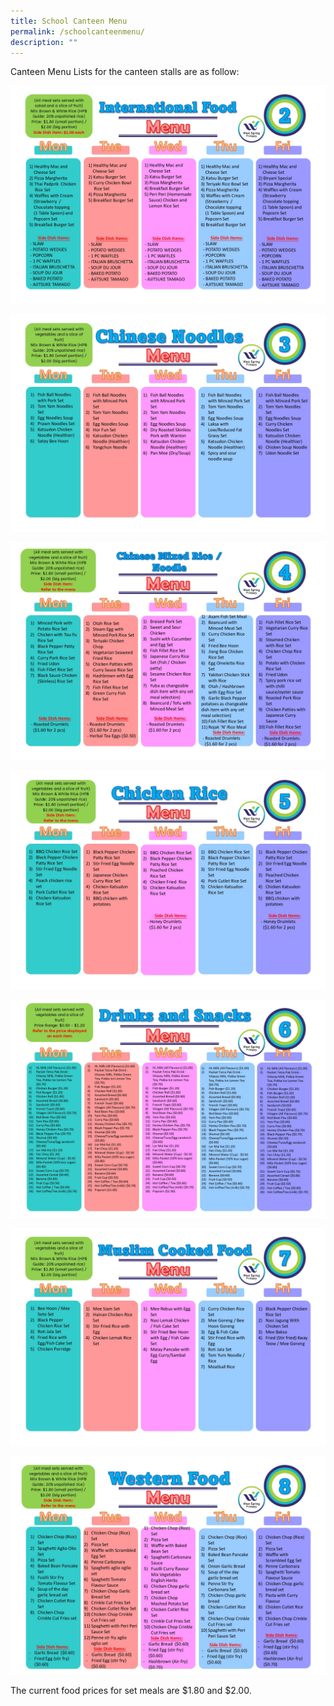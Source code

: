 ```yaml
---
title: School Canteen Menu
permalink: /schoolcanteenmenu/
description: ""
---
```

Canteen Menu Lists for the canteen stalls are as follow:

![Stall 2](/images/School%20Canteen%20Menu/School%20Canteen_9Jan23/WSPS_School%20Canteen%20Menu%20Stall%202_9Jan.jpg)

![Stall 3](/images/School%20Canteen%20Menu/School%20Canteen_9Jan23/WSPS_School%20Canteen%20Menu%20Stall%203_9Jan.jpg)

![Stall 4](/images/School%20Canteen%20Menu/School%20Canteen_9Jan23/WSPS_School%20Canteen%20Menu%20Stall%204_9Jan.jpg)

![Stall 5](/images/School%20Canteen%20Menu/School%20Canteen_9Jan23/WSPS_School%20Canteen%20Menu%20Stall%205_9Jan.jpg)

![Stall 6](/images/School%20Canteen%20Menu/School%20Canteen_9Jan23/WSPS_School%20Canteen%20Menu%20Stall%206_9Jan.jpg)

![Stall 7](/images/School%20Canteen%20Menu/School%20Canteen_9Jan23/WSPS_School%20Canteen%20Menu%20Stall%207_9Jan.jpg)

![Stall 8](/images/School%20Canteen%20Menu/School%20Canteen_9Jan23/WSPS_School%20Canteen%20Menu%20Stall%208_9Jan.jpg)

The current food prices for set meals are $1.80 and $2.00.